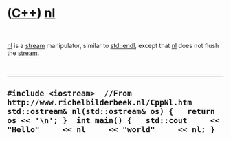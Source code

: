 



 

 

 

 

 

([C++](Cpp.md)) [nl](CppNl.md)
================================

 

[nl](CppNl.md) is a [stream](CppStream.md) manipulator, similar to
[std::endl](CppEndl.md), except that [nl](CppNl.md) does not flush the
[stream](CppStream.md).

 

  ---------------------------------------------------------------------------------------------------------------------------------------------------------------------------------------------------------------------
  ` #include <iostream>  //From http://www.richelbilderbeek.nl/CppNl.htm std::ostream& nl(std::ostream& os) {   return os << '\n'; }  int main() {   std::cout     << "Hello"     << nl     << "world"     << nl; } `
  ---------------------------------------------------------------------------------------------------------------------------------------------------------------------------------------------------------------------

 

 

 

 

 





 



